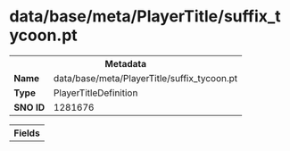 <h1>data/base/meta/PlayerTitle/suffix_tycoon.pt</h1><table><tr><th colspan="100%">Metadata</th></tr><tr><td><b>Name</b></td><td>data/base/meta/PlayerTitle/suffix_tycoon.pt</td></tr><tr><td><b>Type</b></td><td>PlayerTitleDefinition</td></tr><tr><td><b>SNO ID</b></td><td>1281676</td></tr></table>

<table><tr><th colspan="100%">Fields</th></tr></table>

